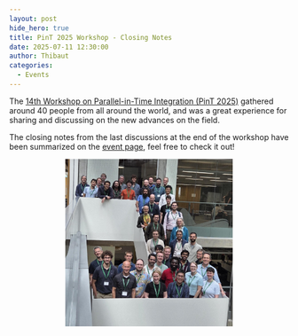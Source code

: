```yaml
---
layout: post
hide_hero: true
title: PinT 2025 Workshop - Closing Notes
date: 2025-07-11 12:30:00
author: Thibaut
categories:
  - Events
---
```


The [14th Workshop on Parallel-in-Time Integration (PinT 2025)](../../../14th-pint-workshop) gathered around 40 people from all around the world, and was a great experience for sharing and discussing on the new advances on the field.

The closing notes from the last discussions at the end of the workshop have been summarized on the [event page](../../../14th-pint-workshop), feel free to check it out!

<div style="text-align: center;">
<img src='/assets/images/pint2025.jpg' alt="PinT-2025 Group Photo" style="width: 60%; height: auto;">
</div>
